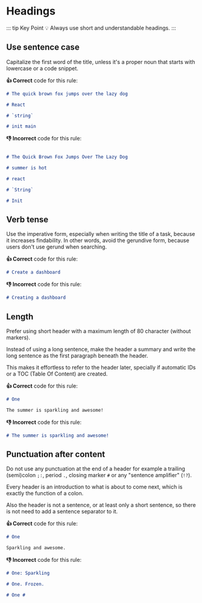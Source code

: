 # Headings

::: tip Key Point
:bulb: Always use short and understandable headings.
:::

## Use sentence case

Capitalize the first word of the title, unless it's a proper noun that starts with lowercase or a code snippet.

**:thumbsup: Correct** code for this rule:

```markdown
# The quick brown fox jumps over the lazy dog

# React

# `string`

# init main
```

**:thumbsdown: Incorrect** code for this rule:

```markdown

# The Quick Brown Fox Jumps Over The Lazy Dog

# summer is hot

# react

# `String`

# Init
```

## Verb tense

Use the imperative form, especially when writing the title of a task, because it increases findability.
In other words, avoid the gerundive form, because users don't use gerund when searching.

**:thumbsup: Correct** code for this rule:

```markdown
# Create a dashboard
```

**:thumbsdown: Incorrect** code for this rule:

```markdown
# Creating a dashboard
```

## Length

Prefer using short header with a maximum length of 80 character (without markers).

Instead of using a long sentence, make the header a summary and write the long sentence as the first paragraph beneath the header.

This makes it effortless to refer to the header later, specially if automatic IDs or a TOC (Table Of Content) are created.

**:thumbsup: Correct** code for this rule:

```markdown
# One

The summer is sparkling and awesome!
```

**:thumbsdown: Incorrect** code for this rule:

```markdown
# The summer is sparkling and awesome!
```

## Punctuation after content

Do not use any punctuation at the end of a header
for example a trailing (semi)colon `;:`, period `.`, closing marker `#` or any "sentence amplifier" (`!?`).

Every header is an introduction to what is about to come next, which is exactly the function of a colon.

Also the header is not a sentence, or at least only a short sentence, so there is not need to add a sentence separator to it.

**:thumbsup: Correct** code for this rule:

```markdown
# One

Sparkling and awesome.
```

**:thumbsdown: Incorrect** code for this rule:

```markdown
# One: Sparkling
```

```markdown
# One. Frozen.
```

```markdown
# One #
```